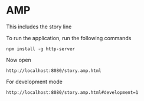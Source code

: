 # AMP
This includes the story line

To run the application, run the following commands

```
npm install -g http-server

```

Now open 

```
http://localhost:8080/story.amp.html

```

For development mode

```
http://localhost:8080/story.amp.html#development=1

```